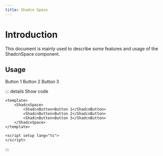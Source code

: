 ```yaml
---
title: Shadcn Space
---
```


# Introduction

This document is mainly used to describe some features and usage of the ShadcnSpace component.

## Usage

<CodeRunner title="Usage">
    <ShadcnSpace>
        <ShadcnButton>Button 1</ShadcnButton>
        <ShadcnButton>Button 2</ShadcnButton>
        <ShadcnButton>Button 3</ShadcnButton>
    </ShadcnSpace>
</CodeRunner>

::: details Show code

```vue
<template>
    <ShadcnSpace>
        <ShadcnButton>Button 1</ShadcnButton>
        <ShadcnButton>Button 2</ShadcnButton>
        <ShadcnButton>Button 3</ShadcnButton>
    </ShadcnSpace>
</template>

<script setup lang="ts">
</script>
```

:::
